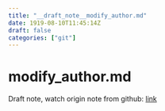 ```yaml
---
title: "__draft_note__modify_author.md"
date: 1919-08-10T11:45:14Z
draft: false
categories: ["git"]
---
```


# modify_author.md

Draft note, watch origin note from github: [link](https://github.com/tinghaolai/just-random-note/blob/master/git/modify_author.md)